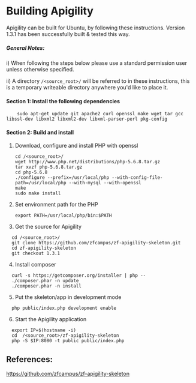 
# Building Apigility

Apigility can be built for Ubuntu, by following these instructions. Version 1.3.1 has been successfully built & tested this way.

##### General Notes:
      
i) When following the steps below please use a standard permission user unless otherwise specified.

ii) A directory `/<source_root>/` will be referred to in these instructions, this is a temporary writeable directory anywhere you'd like to place it.


#### Section 1: Install the following dependencies
```
	sudo apt-get update git apache2 curl openssl make wget tar gcc libssl-dev libxml2 libxml2-dev libxml-parser-perl pkg-config
```

#### Section 2: Build and install
1. Download, configure and install PHP with openssl
 
	```
	cd /<source_root>/
	wget http://www.php.net/distributions/php-5.6.8.tar.gz 
	tar xvzf php-5.6.8.tar.gz
	cd php-5.6.8
	./configure --prefix=/usr/local/php --with-config-file-path=/usr/local/php --with-mysql --with-openssl
	make
	sudo make install
	```
	
2. Set environment path for the PHP

	```
	export PATH=/usr/local/php/bin:$PATH
	```

3. Get the source for Apigility
        
  ```
    cd /<source_root>/
    git clone https://github.com/zfcampus/zf-apigility-skeleton.git 
    cd zf-apigility-skeleton 
    git checkout 1.3.1
  ```

4. Install composer

 ```
   curl -s https://getcomposer.org/installer | php --
   ./composer.phar -n update
   ./composer.phar -n install
 ```

5. Put the skeleton/app in development mode

 ```
   php public/index.php development enable
 ```
        
6. Start the Apigility application

 ```
   export IP=$(hostname -i)
   cd  /<source_root>/zf-apigility-skeleton
   php -S $IP:8080 -t public public/index.php
 ```

## References:

https://github.com/zfcampus/zf-apigility-skeleton
